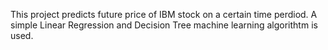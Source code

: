 This project predicts future price of IBM stock on a certain time perdiod. A simple Linear Regression and Decision Tree machine learning algorithtm is used. 
